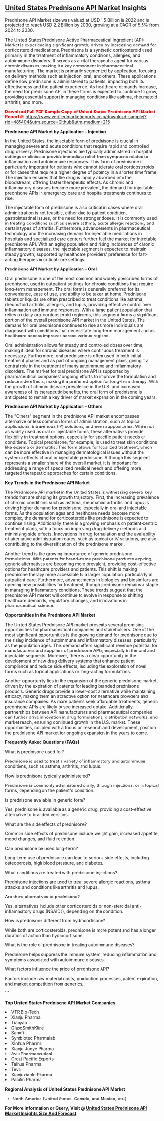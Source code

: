 <h2><a href="https://www.verifiedmarketreports.com/download-sample/?rid=485404&amp;utm_source=Github&amp;utm_medium=215" target="_blank">United States Prednisone API Market</a> Insights</h2><p>Prednisone API Market size was valued at USD 1.5 Billion in 2022 and is projected to reach USD 2.2 Billion by 2030, growing at a CAGR of 5.5% from 2024 to 2030.</p><p> <p>The United States Prednisone Active Pharmaceutical Ingredient (API) Market is experiencing significant growth, driven by increasing demand for corticosteroid medications. Prednisone is a synthetic corticosteroid used primarily in the treatment of inflammatory conditions, allergies, and autoimmune disorders. It serves as a vital therapeutic agent for various chronic diseases, making it a key component in pharmaceutical manufacturing. The market is primarily segmented by application, focusing on delivery methods such as injection, oral, and others. These applications define how prednisone is administered to patients, impacting both its effectiveness and the patient experience. As healthcare demands increase, the need for prednisone API in these forms is expected to continue to grow, providing essential support in managing conditions like asthma, rheumatoid arthritis, and more. <p><span class=""><span style="color: #ff0000;"><strong>Download Full PDF Sample Copy of United States Prednisone API Market Report</strong> @ </span><a href="https://www.verifiedmarketreports.com/download-sample/?rid=485404&amp;utm_source=Github&amp;utm_medium=215" target="_blank">https://www.verifiedmarketreports.com/download-sample/?rid=485404&amp;utm_source=Github&amp;utm_medium=215</a></span></p></p> <p><strong>Prednisone API Market by Application – Injection</strong></p> <p>In the United States, the injectable form of prednisone is crucial in managing severe and acute conditions that require rapid and controlled drug delivery. Prednisone injections are typically administered in hospital settings or clinics to provide immediate relief from symptoms related to inflammation and autoimmune responses. This form of prednisone is particularly important for patients who cannot tolerate oral corticosteroids or for cases that require a higher degree of potency in a shorter time frame. The injection ensures that the drug is rapidly absorbed into the bloodstream, offering faster therapeutic effects. As chronic and inflammatory diseases become more prevalent, the demand for injectable prednisone APIs in emergency care and hospital treatments continues to rise.</p> <p>The injectable form of prednisone is also critical in cases where oral administration is not feasible, either due to patient condition, gastrointestinal issues, or the need for stronger doses. It is commonly used in treating conditions such as severe asthma, acute allergic reactions, and certain types of arthritis. Furthermore, advancements in pharmaceutical technology and the increasing demand for injectable medications in hospitals and specialized care centers further fuel the market for injectable prednisone API. With an aging population and rising incidences of chronic inflammatory diseases, the injectable segment is expected to maintain steady growth, supported by healthcare providers’ preference for fast-acting therapies in critical care settings.</p> <p><strong>Prednisone API Market by Application – Oral</strong></p> <p>Oral prednisone is one of the most common and widely prescribed forms of prednisone, used in outpatient settings for chronic conditions that require long-term management. The oral form is generally preferred for its convenience, ease of use, and ability to be taken at home. Prednisone tablets or liquids are often prescribed to treat conditions like asthma, rheumatoid arthritis, allergies, and lupus, providing effective control over inflammation and immune responses. With a large patient population that relies on daily oral corticosteroid regimens, this segment forms a significant portion of the overall prednisone API market in the United States. The demand for oral prednisone continues to rise as more individuals are diagnosed with conditions that necessitate long-term management and as healthcare access improves across various regions.</p> <p>Oral administration allows for steady and controlled doses over time, making it ideal for chronic diseases where continuous treatment is necessary. Furthermore, oral prednisone is often used in both initial treatment phases and as part of ongoing management plans, giving it a central role in the treatment of many autoimmune and inflammatory disorders. The market for oral prednisone API is supported by pharmaceutical companies’ ongoing efforts to improve the formulation and reduce side effects, making it a preferred option for long-term therapy. With the growth of chronic disease prevalence in the U.S. and increased awareness of its therapeutic benefits, the oral form of prednisone is anticipated to remain a key driver of market expansion in the coming years.</p> <p><strong>Prednisone API Market by Application – Others</strong></p> <p>The "Others" segment in the prednisone API market encompasses alternative or less common forms of administration, such as topical applications, intravenous (IV) solutions, and even suppositories. While not as widely used as oral or injectable forms, these alternatives provide flexibility in treatment options, especially for specific patient needs or conditions. Topical prednisone, for example, is used to treat skin conditions like eczema or dermatitis. This form allows for localized treatment, which can be more effective in managing dermatological issues without the systemic effects of oral or injectable prednisone. Although this segment represents a smaller share of the overall market, it is important for addressing a range of specialized medical needs and offering more targeted therapeutic approaches for certain conditions.</p> <p IV solutions are another alternative method, primarily used in hospital settings where precise and rapid drug delivery is required for critically ill patients. These alternative forms of prednisone administration serve a niche market but are essential for certain therapeutic needs that cannot be met with oral or injectable forms. Additionally, the continuous research and development in pharmaceutical applications may introduce new forms of prednisone delivery in the future, further expanding the "Others" segment. As the market continues to evolve, this category is expected to see moderate growth driven by advancements in drug delivery technology and an increasing demand for personalized treatments tailored to specific patient needs.</p> <p><strong>Key Trends in the Prednisone API Market</strong></p> <p>The Prednisone API market in the United States is witnessing several key trends that are shaping its growth trajectory. First, the increasing prevalence of chronic conditions such as asthma, rheumatoid arthritis, and lupus is driving higher demand for prednisone, especially in oral and injectable forms. As the population ages and healthcare needs become more complex, the demand for corticosteroids like prednisone is expected to continue rising. Additionally, there is a growing emphasis on patient-centric treatment plans, with a focus on improving drug delivery methods and minimizing side effects. Innovations in drug formulation and the availability of alternative administration routes, such as topical or IV solutions, are also contributing to the diversification of the prednisone market.</p> <p>Another trend is the growing importance of generic prednisone formulations. With patents for brand-name prednisone products expiring, generic alternatives are becoming more prevalent, providing cost-effective options for healthcare providers and patients. This shift is making prednisone therapy more accessible to a larger population, particularly in outpatient care. Furthermore, advancements in biologics and biosimilars are opening new possibilities for treatment, though prednisone remains a staple in managing inflammatory conditions. These trends suggest that the prednisone API market will continue to evolve in response to shifting healthcare demands, regulatory changes, and innovations in pharmaceutical science.</p> <p><strong>Opportunities in the Prednisone API Market</strong></p> <p>The United States Prednisone API market presents several promising opportunities for pharmaceutical companies and stakeholders. One of the most significant opportunities is the growing demand for prednisone due to the rising incidence of autoimmune and inflammatory diseases, particularly as the population ages. This demand offers significant revenue potential for manufacturers and suppliers of prednisone APIs, especially in the oral and injectable segments. Moreover, there is a clear opportunity in the development of new drug delivery systems that enhance patient compliance and reduce side effects, including the exploration of novel forms such as topical applications or long-acting formulations.</p> <p>Another opportunity lies in the expansion of the generic prednisone market, driven by the expiration of patents for leading branded prednisone products. Generic drugs provide a lower-cost alternative while maintaining efficacy, making them an attractive option for healthcare providers and insurance companies. As more patients seek affordable treatments, generic prednisone APIs are likely to see increased uptake. Additionally, partnerships between API manufacturers and pharmaceutical companies can further drive innovation in drug formulations, distribution networks, and market reach, ensuring continued growth in the U.S. market. These opportunities, coupled with a focus on research and development, position the prednisone API market for ongoing expansion in the years to come.</p> <p><strong>Frequently Asked Questions (FAQs)</strong></p> <p>What is prednisone used for?</p> <p>Prednisone is used to treat a variety of inflammatory and autoimmune conditions, such as asthma, arthritis, and lupus.</p> <p>How is prednisone typically administered?</p> <p>Prednisone is commonly administered orally, through injections, or in topical forms, depending on the patient's condition.</p> <p>Is prednisone available in generic form?</p> <p>Yes, prednisone is available as a generic drug, providing a cost-effective alternative to branded versions.</p> <p>What are the side effects of prednisone?</p> <p>Common side effects of prednisone include weight gain, increased appetite, mood changes, and fluid retention.</p> <p>Can prednisone be used long-term?</p> <p>Long-term use of prednisone can lead to serious side effects, including osteoporosis, high blood pressure, and diabetes.</p> <p>What conditions are treated with prednisone injections?</p> <p>Prednisone injections are used to treat severe allergic reactions, asthma attacks, and conditions like arthritis and lupus.</p> <p>Are there alternatives to prednisone?</p> <p>Yes, alternatives include other corticosteroids or non-steroidal anti-inflammatory drugs (NSAIDs), depending on the condition.</p> <p>How is prednisone different from hydrocortisone?</p> <p>While both are corticosteroids, prednisone is more potent and has a longer duration of action than hydrocortisone.</p> <p>What is the role of prednisone in treating autoimmune diseases?</p> <p>Prednisone helps suppress the immune system, reducing inflammation and symptoms associated with autoimmune diseases.</p> <p>What factors influence the price of prednisone API?</p> <p>Factors include raw material costs, production processes, patent expiration, and market competition from generics.</p> ```</p><p><strong>Top United States Prednisone API Market Companies</strong></p><div data-test-id=""><p><li>VTR Bio-Tech</li><li> Xianju Pharma</li><li> Tianyao</li><li> GlaxoSmithKline</li><li> Sanofi</li><li> Symbiotec Pharmalab</li><li> Xinhua Pharma</li><li> Xianju Junye Pharma</li><li> Avik Pharmaceutical</li><li> Great Pacific Exports</li><li> Taihua Pharma</li><li> Teva</li><li> Xianjuxianle Pharma</li><li> Pacific Pharma</li></p><div><strong>Regional Analysis of&nbsp;United States Prednisone API Market</strong></div><ul><li dir="ltr"><p dir="ltr">North America&nbsp;(United States, Canada, and Mexico, etc.)</p></li></ul><p><strong>For More Information or Query, Visit @&nbsp;</strong><strong><a href="https://www.verifiedmarketreports.com/product/prednisone-api-market-size-and-forecast/?utm_source=Github&amp;utm_medium=215" target="_blank">United States Prednisone API Market Insights Size And Forecast</a></strong></p></div>
